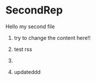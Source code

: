 # SecondRep
Hello my second file

1. try to change the content here!!

2. test rss 
3. 
3. updateddd

